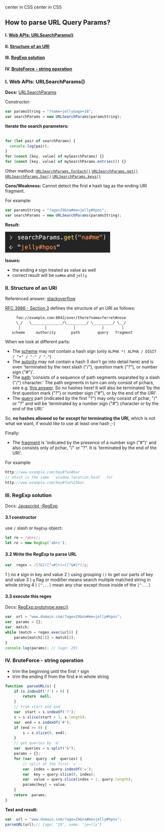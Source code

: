 center in CSS
center in CSS
## How to parse URL Query Params?

#### I. [Web APIs: URLSearchParams()](#chapter1)

#### II. [Structure of an URI ](#chapter2)

#### III. [RegExp solution](#chapter3)

#### IV. [BruteForce - string operation](#chapter4)

<div id="chapter1" />

### I. Web APIs: URLSearchParams()
**Docs:**  [URLSearchParams](https://developer.mozilla.org/en-US/docs/Web/API/URLSearchParams)

Constructor:
```js
var paramsString = "?name=jelly&age=18";
var searchParams = new URLSearchParams(paramsString);
```

**Iterate the search parameters:**
```js

for (let pair of searchParams) {
  console.log(pair);
}
for (const [key, value] of mySearchParams) {}
for (const [key, value] of mySearchParams.entries()) {}
```

Other method:
[`URLSearchParams.forEach()`](https://developer.mozilla.org/en-US/docs/Web/API/URLSearchParams/forEach)
[`URLSearchParams.get()`](https://developer.mozilla.org/en-US/docs/Web/API/URLSearchParams/get)
[`URLSearchParams.has()`](https://developer.mozilla.org/en-US/docs/Web/API/URLSearchParams/has)
[`URLSearchParams.keys()`](https://developer.mozilla.org/en-US/docs/Web/API/URLSearchParams/keys)


**Cons/Weakness:**
Cannot detect the first `#` hash tag as the ending URI fragment.

For example:
```js
var paramsString = "?age=29&na#me=jelly#hpos";
var searchParams = new URLSearchParams(paramsString);
```

**Result:**

![image](../assets/urlparam_01.png)

**Issues:**
- the ending `#` sign treated as value as well
- correct result will be `na#me`  and `jelly`


<div id="chapter2" />

### II. Structure of an URI

Referenced answer:  [stackoverflow](https://stackoverflow.com/questions/10850781/multiple-hash-signs-in-url/62939423)

[RFC 3986 - Section 3](https://tools.ietf.org/html/rfc3986#section-3) defines the structure of an URI as follows:

```
     foo://example.com:8042/over/there?name=ferret#nose
     \_/   \______________/\_________/ \_________/ \__/
      |           |            |            |        |
   scheme     authority       path        query   fragment
```

When we look at different parts:
-   The  [scheme](https://tools.ietf.org/html/rfc3986#section-3.1)  may not contain a hash sign (only  `ALPHA *( ALPHA / DIGIT / "+" / "-" / "."`)
-   The  [autority](https://tools.ietf.org/html/rfc3986#section-3.2)  may not contain a hash (I don't go into detail here) and is even 'terminated by the next slash ("/"), question mark ("?"), or number sign ("#")'.
-   The  [path](https://tools.ietf.org/html/rfc3986#section-3.3)  'consists of a sequence of path segments separated by a slash ("/") character.' The path segments in turn can only consist of pchars, see e.g.  [this answer](https://stackoverflow.com/a/26119120/1415574). So no hashes here! It will also be terminated 'by the first question mark ("?") or number sign ("#"), or by the end of the URI'.
-   The  [query](https://tools.ietf.org/html/rfc3986#section-3.4)  part (indicated by the first "?") may only consist of pchar, "/" or "?" and will be 'terminated by a number sign ("#") character or by the end of the URI.'

So, **no hashes allowed so far except for terminating the URI,** which is not what we want, if would like to use at least one hash ;-)

Finally:

-   The  [fragment](https://tools.ietf.org/html/rfc3986#section-3.5)  is 'indicated by the presence of a number sign ("#")' and also consists only of pchar, "/" or "?". It is 'terminated by the end of the URI'.

For example:
```js
http://www.example.com/hey#foo#bar
// which is the same  `window.location.hash`  for
http://www.example.com/hey#foo%23bar
```

<div id="chapter3" />

### III. RegExp solution

Docs: [Javascript -RegExp](https://developer.mozilla.org/en-US/docs/Web/JavaScript/Guide/Regular_Expressions)

#### 3.1 constructor
use `/` slash or  `RegExp` object:
```js
let re = /ab+c/; 
let re = new RegExp('ab+c');
```

#### 3.2 Write the RegExp to parse URL
```js
var  regex = /[?&]([^=#]+)=([^&#]*)/g;
```
1 ) no `#` sign in key and value
2 ) using grouping `()` to get our parts of key and value
3 ) `g` flag or modifier means search multiple matched string in whole string
4 ) `[^...]` mean any char except those inside of the `[^...]` 


#### 3.3 execute this regex

Docs: [RegExp.prototype.exec()](https://developer.mozilla.org/en-US/docs/Web/JavaScript/Reference/Global_Objects/RegExp/exec)

```js
var  url = "www.domain.com/?age=29&na#me=jelly#hpos";
var  params = {};
var  match;
while (match = regex.exec(url)) {
	params[match[1]] = match[2];
}
console.log(params); // {age: 29}
```

<div id="chapter4" />

### IV. BruteForce - string operation

- trim the beginning until the first `?` sign
- trim the ending if  from the first  `#` in whole string

```js
function  parseURL(s) {
	if (s.indexOf('?') < 0) {
		return  null;
	}
	// trim start and end
	var  start = s.indexOf('?');
	s = s.slice(start + 1, s.length);
	var  end = s.indexOf('#');
	if (end >= 0) {
		s = s.slice(0, end);
	}
	// get queries by '&'
	var  queries = s.split("&");
	params = {};
	for (var  query  of  queries) {
		// split at the first `=`
		var  index = query.indexOf('=');
		var  key = query.slice(0, index);
		var  value = query.slice(index + 1, query.length);
		params[key] = value;
	}
	return  params;
}
```

**Test and result:**
```js
var  url = "www.domain.com/?age=29&na#me=jelly#hpos";
parseURL(url);// {age: "29", name: "je=lly"}
```
